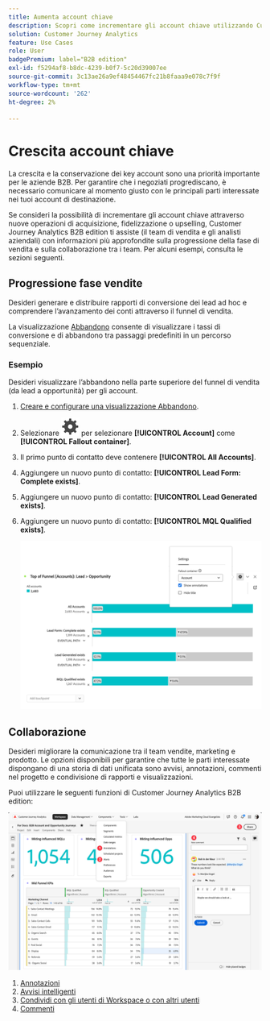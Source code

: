 ```yaml
---
title: Aumenta account chiave
description: Scopri come incrementare gli account chiave utilizzando Customer Journey Analytics B2B edition.
solution: Customer Journey Analytics
feature: Use Cases
role: User
badgePremium: label="B2B edition"
exl-id: f5294af8-b8dc-4239-b0f7-5c20d39007ee
source-git-commit: 3c13ae26a9ef48454467fc21b8faaa9e078c7f9f
workflow-type: tm+mt
source-wordcount: '262'
ht-degree: 2%

---
```


# Crescita account chiave

La crescita e la conservazione dei key account sono una priorità importante per le aziende B2B. Per garantire che i negoziati progrediscano, è necessario comunicare al momento giusto con le principali parti interessate nei tuoi account di destinazione.

Se consideri la possibilità di incrementare gli account chiave attraverso nuove operazioni di acquisizione, fidelizzazione o upselling, Customer Journey Analytics B2B edition ti assiste (il team di vendita e gli analisti aziendali) con informazioni più approfondite sulla progressione della fase di vendita e sulla collaborazione tra i team. Per alcuni esempi, consulta le sezioni seguenti.

## Progressione fase vendite

Desideri generare e distribuire rapporti di conversione dei lead ad hoc e comprendere l’avanzamento dei conti attraverso il funnel di vendita.

La visualizzazione [Abbandono](/help/analysis-workspace/visualizations/fallout/fallout-flow.md) consente di visualizzare i tassi di conversione e di abbandono tra passaggi predefiniti in un percorso sequenziale.

### Esempio

Desideri visualizzare l’abbandono nella parte superiore del funnel di vendita (da lead a opportunità) per gli account.

1. [Creare e configurare una visualizzazione Abbandono](/help/analysis-workspace/visualizations/fallout/configuring-fallout.md).
1. Selezionare ![Impostazione](/help/assets/icons/Setting.svg) per selezionare **[!UICONTROL Account]** come **[!UICONTROL Fallout container]**.
1. Il primo punto di contatto deve contenere **[!UICONTROL All Accounts]**.
1. Aggiungere un nuovo punto di contatto: **[!UICONTROL Lead Form: Complete exists]**.
1. Aggiungere un nuovo punto di contatto: **[!UICONTROL Lead Generated exists]**.
1. Aggiungere un nuovo punto di contatto: **[!UICONTROL MQL Qualified exists]**.

   ![B2B - crescita account chiave - progressione fase vendite - fallout](assets/b2b-uc-grow-key-accounts-fallout.png)


## Collaborazione

Desideri migliorare la comunicazione tra il team vendite, marketing e prodotto. Le opzioni disponibili per garantire che tutte le parti interessate dispongano di una storia di dati unificata sono avvisi, annotazioni, commenti nel progetto e condivisione di rapporti e visualizzazioni.

Puoi utilizzare le seguenti funzioni di Customer Journey Analytics B2B edition:

![Caso di utilizzo B2B - Ingrandisci account chiave - collaborazione - condivisione](assets/b2b-uc-grow-key-accounts-share.png)

1. [Annotazioni](/help/components/annotations/overview.md)
1. [Avvisi intelligenti](/help/components/c-intelligent-alerts/intelligent-alerts.md)
1. [Condividi con gli utenti di Workspace o con altri utenti](/help/analysis-workspace/curate-share/share-projects.md)
1. [Commenti](/help/analysis-workspace/build-workspace-project/comment-projects.md)
